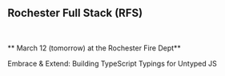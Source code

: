 ## Rochester Full Stack (RFS)
<br/>

** March 12 (tomorrow) at the Rochester Fire Dept**

Embrace & Extend: Building TypeScript Typings for Untyped JS
